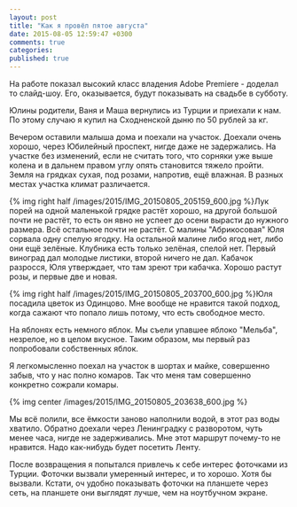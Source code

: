 ```yaml
---
layout: post
title: "Как я провёл пятое августа"
date: 2015-08-05 12:59:47 +0300
comments: true
categories: 
published: true
---
```

На работе показал высокий класс владения Adobe Premiere - доделал то слайд-шоу. Его, оказывается, будут показывать на свадьбе в субботу.

Юлины родители, Ваня и Маша вернулись из Турции и приехали к нам. По этому случаю я купил на Сходненской дыню по 50 рублей за кг.

Вечером оставили малыша дома и поехали на участок. Доехали очень хорошо, через Юбилейный проспект, нигде даже не задержались. На участке без изменений, если не считать того, что сорняки уже выше колена и в дальнем правом углу опять становится тяжело пройти. Земля на грядках сухая, под розами, напротив, ещё влажная. В разных местах участка климат различается.

{% img right half /images/2015/IMG_20150805_205159_600.jpg %}Лук порей на одной маленькой грядке растёт хорошо, на другой большой почти не растёт, то есть он явно не успеет до осени вырасти до нужного размера. Всё остальное почти не растёт. С малины "Абрикосовая" Юля сорвала одну спелую ягодку. На остальной малине либо ягод нет, либо они ещё зелёные. Клубника есть только зелёная, спелой нет. Первый виноград дал молодые листики, второй ничего не дал. Кабачок разросся, Юля утверждает, что там зреют три кабачка. Хорошо растут розы, и первые две и новая.

{% img right half /images/2015/IMG_20150805_203700_600.jpg %}Юля посадила цветок из Одинцово. Мне вообще не нравится такой подход, когда сажают что попало лишь потому, что есть свободное место.

На яблонях есть немного яблок. Мы съели упавшее яблоко "Мельба", незрелое, но в целом вкусное. Таким образом, мы первый раз попробовали собственных яблок.

Я легкомысленно поехал на участок в шортах и майке, совершенно забыв, что у нас полно комаров. Так что меня там совершенно конкретно сожрали комары.

{% img center /images/2015/IMG_20150805_203638_600.jpg %}

Мы всё полили, все ёмкости заново наполнили водой, в этот раз воды хватило. Обратно доехали через Ленинградку с разворотом, чуть менее часа, нигде не задерживались. Мне этот маршрут почему-то не нравится. Надо как-нибудь будет посетить Ленту.

После возвращения я попытался привлечь к себе интерес фоточками из Турции. Фоточки вызвали умеренный интерес, и то хорошо. Хотя бы вызвали. Кстати, оч удобно показывать фоточки на планшете через сеть, на планшете они выглядят лучше, чем на ноутбучном экране.